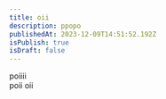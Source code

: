 ```yaml
---
title: oii
description: ppopo
publishedAt: 2023-12-09T14:51:52.192Z
isPublish: true
isDraft: false
---
```

p﻿oiiii\
p﻿oii oii